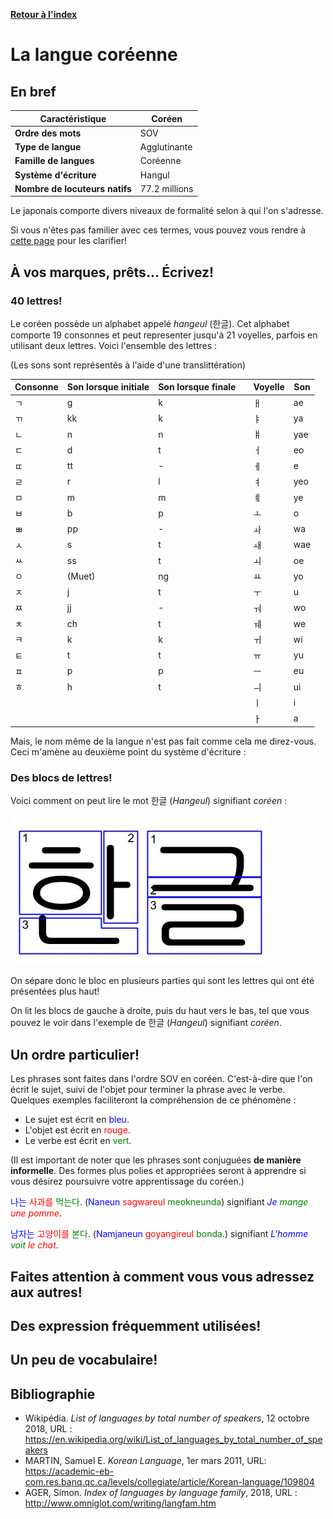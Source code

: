 [**Retour à l'index**](indexLangues.md)
# La langue coréenne

## En bref

| Caractéristique | Coréen |
|---|---|
| **Ordre des mots** | SOV |
| **Type de langue** | Agglutinante |
| **Famille de langues** | Coréenne |
| **Système d'écriture** | Hangul |
| **Nombre de locuteurs natifs** | 77.2 millions |

Le japonais comporte divers niveaux de formalité selon à qui l'on s'adresse.

Si vous n'êtes pas familier avec ces termes, vous pouvez vous rendre à [cette page](typologie.md) pour les clarifier!

## À vos marques, prêts... Écrivez!

### 40 lettres!

Le coréen possède un alphabet appelé *hangeul* (한글). Cet alphabet comporte 19 consonnes et peut representer jusqu'à 21 voyelles, parfois en utilisant deux lettres. Voici l'ensemble des lettres :

(Les sons sont représentés à l'aide d'une translittération)

|Consonne|Son lorsque initiale|Son lorsque finale||Voyelle|Son|
|-|-|-|-|-|-|
|ㄱ|g|k||ㅐ|ae|
|ㄲ|kk|k||ㅑ|ya
|ㄴ|n|n||ㅒ|yae|
|ㄷ|d|t||ㅓ|eo
|ㄸ|tt|-||ㅔ|e|
|ㄹ|r|l||ㅕ|yeo
|ㅁ|m|m||ㅖ|ye
|ㅂ|b|p||ㅗ|o
|ㅃ|pp|-||ㅘ|wa
|ㅅ|s|t||ㅙ|wae
|ㅆ|ss|t||ㅚ|oe
|ㅇ|(Muet)|ng||ㅛ|yo
|ㅈ|j|t||ㅜ|u
|ㅉ|jj|-||ㅝ|wo
|ㅊ|ch|t||ㅞ|we
|ㅋ|k|k||ㅟ|wi
|ㅌ|t|t||ㅠ|yu
|ㅍ|p|p||ㅡ|eu
|ㅎ|h|t||ㅢ|ui
|||||ㅣ|i
|||||ㅏ|a

Mais, le nom même de la langue n'est pas fait comme cela me direz-vous. Ceci m'amène au deuxième point du système d'écriture : 

### Des blocs de lettres!

Voici comment on peut lire le mot 한글 (*Hangeul*) signifiant *coréen* : 

![Hangeul](Hangeul.jpg)

On sépare donc le bloc en plusieurs parties qui sont les lettres qui ont été présentées plus haut!

On lit les blocs de gauche à droite, puis du haut vers le bas, tel que vous pouvez le voir dans l'exemple de 한글 (*Hangeul*) signifiant *coréen*.

## Un ordre particulier!

Les phrases sont faites dans l'ordre SOV en coréen. C'est-à-dire que l'on écrit le sujet, suivi de l'objet pour terminer la phrase avec le verbe. Quelques exemples faciliteront la compréhension de ce phénomène : 

- Le sujet est écrit en <span style="color:blue">bleu</span>.
- L'objet est écrit en <span style="color:red">rouge</span>.
- Le verbe est écrit en <span style="color:green">vert</span>.

(Il est important de noter que les phrases sont conjuguées **de manière informelle**. Des formes plus polies et appropriées seront à apprendre si vous désirez poursuivre votre apprentissage du coréen.)

<span style="color:blue">나는</span> <span style="color:red">사과를</span> <span style="color:green">먹는다</span>. (<span style="color:blue">Naneun</span> <span style="color:red">sagwareul</span> <span style="color:green">meokneunda</span>) signifiant *<span style="color:blue">Je</span> <span style="color:green">mange</span> <span style="color:red">une pomme</span>*.

<span style="color:blue">남자는</span> <span style="color:red">고양이를</span> <span style="color:green">본다</span>. (<span style="color:blue">Namjaneun</span> <span style="color:red">goyangireul</span> <span style="color:green">bonda</span>.) signifiant *<span style="color:blue">L'homme</span> <span style="color:green">voit</span> <span style="color:red">le chat</span>*.

## Faites attention à comment vous vous adressez aux autres!

## Des expression fréquemment utilisées!

## Un peu de vocabulaire!

## Bibliographie

- Wikipédia. *List of languages by total number of speakers*, 12 octobre 2018, URL : https://en.wikipedia.org/wiki/List_of_languages_by_total_number_of_speakers
- MARTIN, Samuel E. *Korean Language*, 1er mars 2011, URL: https://academic-eb-com.res.banq.qc.ca/levels/collegiate/article/Korean-language/109804
- AGER, Simon. *Index of languages by language family*, 2018, URL : http://www.omniglot.com/writing/langfam.htm

